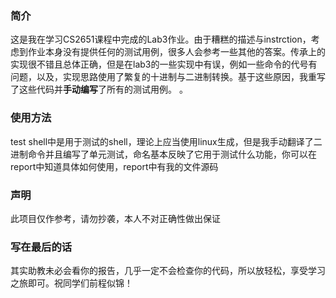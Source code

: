 ### 简介
这是我在学习CS2651课程中完成的Lab3作业。由于糟糕的描述与instrction，考虑到作业本身没有提供任何的测试用例，很多人会参考一些其他的答案。传承上的实现很不错且总体正确，但是在lab3的一些实现中有误，例如一些命令的代号有问题，以及，实现思路使用了繁复的十进制与二进制转换。基于这些原因，我重写了这些代码并**手动编写**了所有的测试用例。
。
### 使用方法
test shell中是用于测试的shell，理论上应当使用linux生成，但是我手动翻译了二进制命令并且编写了单元测试，命名基本反映了它用于测试什么功能，你可以在report中知道具体如何使用，report中有我的文件源码

### 声明
此项目仅作参考，请勿抄袭，本人不对正确性做出保证

### 写在最后的话
其实助教未必会看你的报告，几乎一定不会检查你的代码，所以放轻松，享受学习之旅即可。祝同学们前程似锦！
